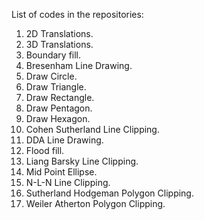 List of codes in the repositories:
1. 2D Translations.
2. 3D Translations.
3. Boundary fill.
4. Bresenham Line Drawing.
5. Draw Circle.
6. Draw Triangle.
7. Draw Rectangle.
8. Draw Pentagon.
9. Draw Hexagon.
10. Cohen Sutherland Line Clipping.
11. DDA Line Drawing.
12. Flood fill.
13. Liang Barsky Line Clipping.
14. Mid Point Ellipse.
15. N-L-N Line Clipping.
16. Sutherland Hodgeman Polygon Clipping.
17. Weiler Atherton Polygon Clipping.
